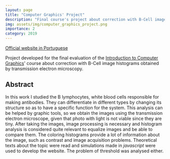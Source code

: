 ```yaml
---
layout: page
title: "Computer Graphics' Project"
description: "Final course's project about correction with B-Cell image histograms obtained by transmission electron microscopy."
img: assets/img/computer_graphics_project.png
importance: 2
category: 2019
---
```


[Official website in Portuguese](https://lucasmoschen.github.io/computer-graphics/)

Project developed for the final evaluation of the [Introduction to Computer Graphics](https://emap.fgv.br/en/discipline/graduacao-matematica-aplicada/introduction-computer-graphics)' course about correction with B-Cell image histograms obtained by transmission electron microscopy.

Abstract 
---

In this work I studied the B lymphocytes, white blood cells responsible for making antibodies. They can differentiate in different types by changing its structure so as to have a specific function for the system. 
This analysis can be helped by graphic tools, so we obtain the images using the transmission electron microscope, given that photo with light is not viable since they are tiny. 
After taking the images, image processing is necessary and histogram analysis is considered quite relevant to equalize images and be able to compare them. 
The coloring histograms provide a lot of information about the image, such as contrast and image acquisition problems. 
Theoretical texts about the topic were read and simulations made in *javascript* were used to develop the website. 
The problem of threshold was analysed either. 

